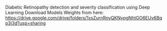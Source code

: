 Diabetic Retinopathy detection and severity classification using Deep Learning
Download Models Weights from here:
https://drive.google.com/drive/folders/1xsZurnRnyQKNypgNhtGO6EUv6Bqp3j3d?usp=sharing
